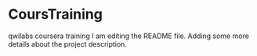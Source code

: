 # CoursTraining
qwilabs coursera training
I am editing the README file. Adding some more details about the project description.
